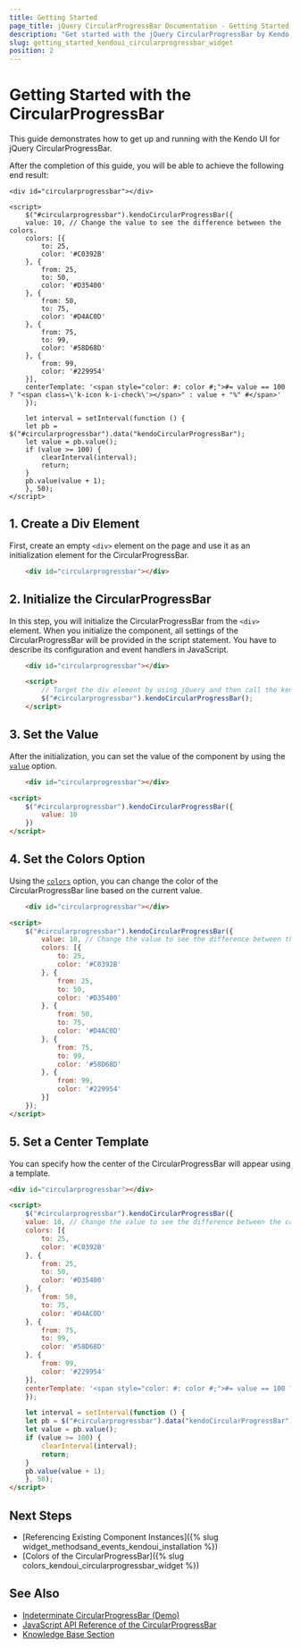 ```yaml
---
title: Getting Started
page_title: jQuery CircularProgressBar Documentation - Getting Started with the CircularProgressBar
description: "Get started with the jQuery CircularProgressBar by Kendo UI and learn how to create, initialize, and enable the component."
slug: getting_started_kendoui_circularprogressbar_widget
position: 2
---
```


# Getting Started with the CircularProgressBar

This guide demonstrates how to get up and running with the Kendo UI for jQuery CircularProgressBar.

After the completion of this guide, you will be able to achieve the following end result:

```dojo
<div id="circularprogressbar"></div>

<script>
    $("#circularprogressbar").kendoCircularProgressBar({
    value: 10, // Change the value to see the difference between the colors.
    colors: [{
        to: 25,
        color: '#C0392B'
    }, {
        from: 25,
        to: 50,
        color: '#D35400'
    }, {
        from: 50,
        to: 75,
        color: '#D4AC0D'
    }, {
        from: 75,
        to: 99,
        color: '#58D68D'
    }, {
        from: 99,
        color: '#229954'
    }],
    centerTemplate: '<span style="color: #: color #;">#= value == 100 ? "<span class=\'k-icon k-i-check\'></span>" : value + "%" #</span>'
    });

    let interval = setInterval(function () {
    let pb = $("#circularprogressbar").data("kendoCircularProgressBar");
    let value = pb.value();
    if (value >= 100) {
        clearInterval(interval);
        return;
    }
    pb.value(value + 1);
    }, 50);
</script>
```

## 1. Create a Div Element

First, create an empty `<div>` element on the page and use it as an initialization element for the CircularProgressBar.

```html
    <div id="circularprogressbar"></div>
```

## 2. Initialize the CircularProgressBar

In this step, you will initialize the CircularProgressBar from the `<div>` element. When you initialize the component, all settings of the CircularProgressBar will be provided in the script statement. You have to describe its configuration and event handlers in JavaScript.

```html
    <div id="circularprogressbar"></div>

    <script>
        // Target the div element by using jQuery and then call the kendoCircularProgressBar() method.
        $("#circularprogressbar").kendoCircularProgressBar();
    </script>
```

## 3. Set the Value

After the initialization, you can set the value of the component by using the [`value`](/api/javascript/ui/circularprogressbar/configuration/value) option.
 
```html
    <div id="circularprogressbar"></div>

<script>
    $("#circularprogressbar").kendoCircularProgressBar({
        value: 10
    })
</script>
```

## 4. Set the Colors Option

Using the [`colors`](/api/javascript/ui/circularprogressbar/configuration/colors) option, you can change the color of the CircularProgressBar line based on the current value.

```html
    <div id="circularprogressbar"></div>

<script>
    $("#circularprogressbar").kendoCircularProgressBar({
        value: 10, // Change the value to see the difference between the colors.
        colors: [{
            to: 25,
            color: '#C0392B'
        }, {
            from: 25,
            to: 50,
            color: '#D35400'
        }, {
            from: 50,
            to: 75,
            color: '#D4AC0D'
        }, {
            from: 75,
            to: 99,
            color: '#58D68D'
        }, {
            from: 99,
            color: '#229954'
        }]
    });
</script>
```

## 5. Set a Center Template

You can specify how the center of the CircularProgressBar will appear using a template.

```html
<div id="circularprogressbar"></div>

<script>
    $("#circularprogressbar").kendoCircularProgressBar({
    value: 10, // Change the value to see the difference between the colors.
    colors: [{
        to: 25,
        color: '#C0392B'
    }, {
        from: 25,
        to: 50,
        color: '#D35400'
    }, {
        from: 50,
        to: 75,
        color: '#D4AC0D'
    }, {
        from: 75,
        to: 99,
        color: '#58D68D'
    }, {
        from: 99,
        color: '#229954'
    }],
    centerTemplate: '<span style="color: #: color #;">#= value == 100 ? "<span class=\'k-icon k-i-check\'></span>" : value + "%" #</span>'
    });

    let interval = setInterval(function () {
    let pb = $("#circularprogressbar").data("kendoCircularProgressBar");
    let value = pb.value();
    if (value >= 100) {
        clearInterval(interval);
        return;
    }
    pb.value(value + 1);
    }, 50);
</script>
```

## Next Steps

* [Referencing Existing Component Instances]({% slug widget_methodsand_events_kendoui_installation %})
* [Colors of the CircularProgressBar]({% slug colors_kendoui_circularprogressbar_widget %})

## See Also
 
* [Indeterminate CircularProgressBar (Demo)](https://demos.telerik.com/kendo-ui/circularprogressbar/indeterminate)
* [JavaScript API Reference of the CircularProgressBar](/api/javascript/ui/circularprogressbar)
* [Knowledge Base Section](/knowledge-base)

<script>
  window.onload = function() {
    document.getElementsByClassName("btn-run")[0].click();
  }
</script>

